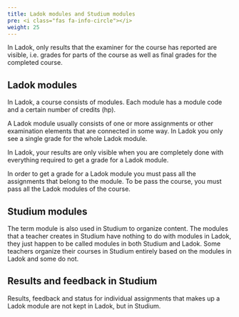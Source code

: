 ```yaml
---
title: Ladok modules and Studium modules
pre: <i class="fas fa-info-circle"></i>
weight: 25
---
```


In Ladok, only results that the examiner for the course has reported are
visible, i.e. grades for parts of the course as well as final grades for the
completed course.


## Ladok modules

In Ladok, a course consists of modules. 
Each module has a module code and a certain number
of credits (hp). 

A Ladok module usually consists of one or more assignments or other examination
elements that are connected in some way. In Ladok you only see a single grade
for the whole Ladok module. 

In Ladok, your results are only visible when you are completely done with
everything required to get a grade for a Ladok module.


In order to get a grade for a Ladok module you must pass all the assignments
that belong to the module. 
To be pass the course, you must pass all the Ladok modules of the course. 

## Studium modules

The term module is also used in Studium to organize content. 
The modules
that a teacher creates in Studium have nothing to do with modules in Ladok, they
just happen to be called modules in both Studium and Ladok. Some teachers
organize their courses in Studium entirely based on the modules in Ladok and
some do not.

## Results and feedback in Studium

Results, feedback and status for individual assignments that makes up a Ladok module are
not kept in Ladok, but in Studium.
